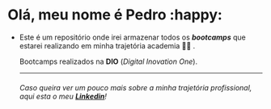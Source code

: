 # Olá, meu nome é Pedro :happy:

- Este é um repositório onde irei armazenar todos os **_bootcamps_** que estarei realizando em minha trajetória academia :man_student: .

  Bootcamps realizados na **DIO** (_Digital Inovation One_).

  

  ---------------------

  ###### Caso queira ver um pouco mais sobre a minha trajetória profissional, aqui esta o meu [**Linkedin**](https://www.linkedin.com/in/pedro-camargos-3b01b715b/)!

